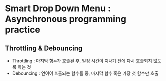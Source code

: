 # Smart Drop Down Menu : Asynchronous programming practice

## Throttling & Debouncing

- Throttling : 마지막 함수가 호출된 후, 일정 시간이 지나기 전에 다시 호출되지 않도록 하는 것
- Debouncing : 연이어 호출되는 함수들 중, 마지막 함수 혹은 가장 첫 함수만 호출
